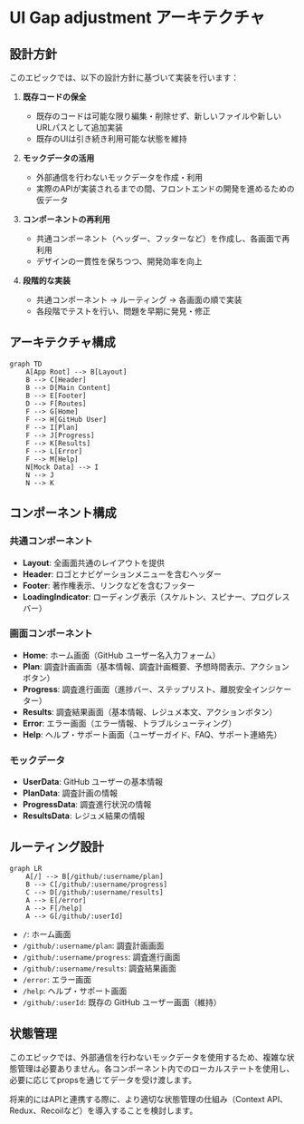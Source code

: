 # UI Gap adjustment アーキテクチャ

## 設計方針

このエピックでは、以下の設計方針に基づいて実装を行います：

1. **既存コードの保全**
   - 既存のコードは可能な限り編集・削除せず、新しいファイルや新しいURLパスとして追加実装
   - 既存のUIは引き続き利用可能な状態を維持

2. **モックデータの活用**
   - 外部通信を行わないモックデータを作成・利用
   - 実際のAPIが実装されるまでの間、フロントエンドの開発を進めるための仮データ

3. **コンポーネントの再利用**
   - 共通コンポーネント（ヘッダー、フッターなど）を作成し、各画面で再利用
   - デザインの一貫性を保ちつつ、開発効率を向上

4. **段階的な実装**
   - 共通コンポーネント → ルーティング → 各画面の順で実装
   - 各段階でテストを行い、問題を早期に発見・修正

## アーキテクチャ構成

```mermaid
graph TD
    A[App Root] --> B[Layout]
    B --> C[Header]
    B --> D[Main Content]
    B --> E[Footer]
    D --> F[Routes]
    F --> G[Home]
    F --> H[GitHub User]
    F --> I[Plan]
    F --> J[Progress]
    F --> K[Results]
    F --> L[Error]
    F --> M[Help]
    N[Mock Data] --> I
    N --> J
    N --> K
```

## コンポーネント構成

### 共通コンポーネント
- **Layout**: 全画面共通のレイアウトを提供
- **Header**: ロゴとナビゲーションメニューを含むヘッダー
- **Footer**: 著作権表示、リンクなどを含むフッター
- **LoadingIndicator**: ローディング表示（スケルトン、スピナー、プログレスバー）

### 画面コンポーネント
- **Home**: ホーム画面（GitHub ユーザー名入力フォーム）
- **Plan**: 調査計画画面（基本情報、調査計画概要、予想時間表示、アクションボタン）
- **Progress**: 調査進行画面（進捗バー、ステップリスト、離脱安全インジケーター）
- **Results**: 調査結果画面（基本情報、レジュメ本文、アクションボタン）
- **Error**: エラー画面（エラー情報、トラブルシューティング）
- **Help**: ヘルプ・サポート画面（ユーザーガイド、FAQ、サポート連絡先）

### モックデータ
- **UserData**: GitHub ユーザーの基本情報
- **PlanData**: 調査計画の情報
- **ProgressData**: 調査進行状況の情報
- **ResultsData**: レジュメ結果の情報

## ルーティング設計

```mermaid
graph LR
    A[/] --> B[/github/:username/plan]
    B --> C[/github/:username/progress]
    C --> D[/github/:username/results]
    A --> E[/error]
    A --> F[/help]
    A --> G[/github/:userId]
```

- `/`: ホーム画面
- `/github/:username/plan`: 調査計画画面
- `/github/:username/progress`: 調査進行画面
- `/github/:username/results`: 調査結果画面
- `/error`: エラー画面
- `/help`: ヘルプ・サポート画面
- `/github/:userId`: 既存の GitHub ユーザー画面（維持）

## 状態管理

このエピックでは、外部通信を行わないモックデータを使用するため、複雑な状態管理は必要ありません。各コンポーネント内でのローカルステートを使用し、必要に応じてpropsを通じてデータを受け渡します。

将来的にはAPIと連携する際に、より適切な状態管理の仕組み（Context API、Redux、Recoilなど）を導入することを検討します。